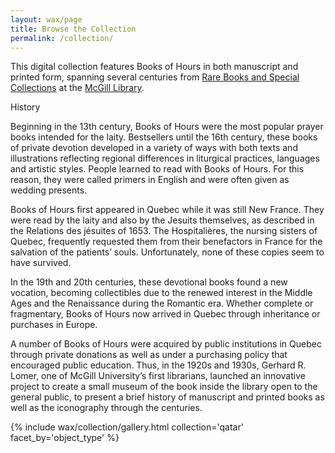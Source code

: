 ```yaml
---
layout: wax/page
title: Browse the Collection
permalink: /collection/
---
```


This digital collection features Books of Hours in both manuscript and printed form, spanning several centuries from [Rare Books and Special Collections](https://www.mcgill.ca/library/branches/rarebooks) at the [McGill Library](https://www.mcgill.ca/library/).

History

Beginning in the 13th century, Books of Hours were the most popular prayer books intended for the laity. Bestsellers until the 16th century, these books of private devotion developed in a variety of ways with both texts and illustrations reflecting regional differences in liturgical practices, languages and artistic styles. People learned to read with Books of Hours. For this reason, they were called primers in English and were often given as wedding presents.

Books of Hours first appeared in Quebec while it was still New France. They were read by the laity and also by the Jesuits themselves, as described in the Relations des jésuites of 1653. The Hospitalières, the nursing sisters of Quebec, frequently requested them from their benefactors in France for the salvation of the patients’ souls. Unfortunately, none of these copies seem to have survived.

In the 19th and 20th centuries, these devotional books found a new vocation, becoming collectibles due to the renewed interest in the Middle Ages and the Renaissance during the Romantic era. Whether complete or fragmentary, Books of Hours now arrived in Quebec through inheritance or purchases in Europe.

A number of Books of Hours were acquired by public institutions in Quebec through private donations as well as under a purchasing policy that encouraged public education. Thus, in the 1920s and 1930s, Gerhard R. Lomer, one of McGill University’s first librarians, launched an innovative project to create a small museum of the book inside the library open to the general public, to present a brief history of manuscript and printed books as well as the iconography through the centuries.


{% include wax/collection/gallery.html collection='qatar' facet_by='object_type' %}

